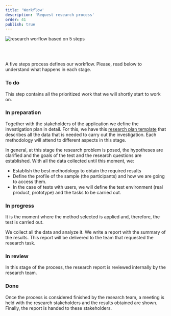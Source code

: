 ```yaml
---
title: 'Workflow'
description: 'Request research process'
order: 41
publish: true
---
```


![research worflow based on 5 steps](/images/research-workflow.jpg)

<br/>
<br/>

A five steps process defines our workflow. Please, read below to understand what happens in each stage. 

### To do

This step contains all the prioritized work that we will shortly start to work on.

### In preparation

Together with the stakeholders of the application we define the investigation plan in detail. For this, we have this [research plan template](https://docs.google.com/document/d/1ZC6WokYU_3fjq8pvYevCXVw6jOLdaS5FxFnqbCMxUUs/edit?usp=sharing) that describes all the data that  is needed to carry out the investigation. Each methodology will attend to different aspects in this stage.

In general, at this stage the research problem is posed, the hypotheses are clarified and the goals of the test and the research questions are established. With all the data collected until this moment, we:

* Establish the best methodology to obtain the required results
* Define the profile of the sample (the participants) and how we are going to access them. 
* In the case of tests with users, we will define the test environment (real product, prototype) and the tasks to be carried out.

### In progress

It is the moment where the method selected is applied and, therefore, the test is carried out.

We collect all the data and analyze it. We write a report with the summary of the results. This report will  be delivered to the team that  requested the research task.

### In review

In this stage of the process, the research report is reviewed internally by the research team.

### Done

Once the process is considered finished by the research team, a meeting is held with the research stakeholders and the results obtained are shown. Finally, the report is handed to these stakeholders.


<br />
<br />
<br />
<br />
<br />

